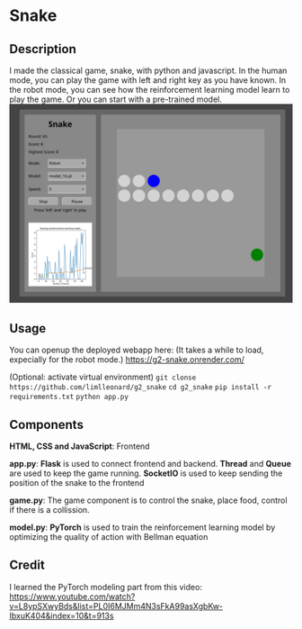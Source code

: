 # Snake
## Description
I made the classical game, snake, with python and javascript. In the human mode, you can play the game with left and right key as you have known. In the robot mode, you can see how the reinforcement learning model learn to play the game. Or you can start with a pre-trained model.
![Screenshot of the game](screenshot.png)
## Usage
You can openup the deployed webapp here: (It takes a while to load, expecially for the robot mode.)
https://g2-snake.onrender.com/

(Optional: activate virtual environment)
`git clonse https://github.com/limlleonard/g2_snake`
`cd g2_snake`
`pip install -r requirements.txt`
`python app.py`

## Components
__HTML, CSS and JavaScript__: Frontend

__app.py__: __Flask__ is used to connect frontend and backend. __Thread__ and __Queue__ are used to keep the game running. __SocketIO__ is used to keep sending the position of the snake to the frontend

__game.py__: The game component is to control the snake, place food, control if there is a collission.

__model.py__: __PyTorch__ is used to train the reinforcement learning model by optimizing the quality of action with Bellman equation
## Credit
I learned the PyTorch modeling part from this video:
https://www.youtube.com/watch?v=L8ypSXwyBds&list=PL0I6MJMm4N3sFkA99asXgbKw-IbxuK404&index=10&t=913s